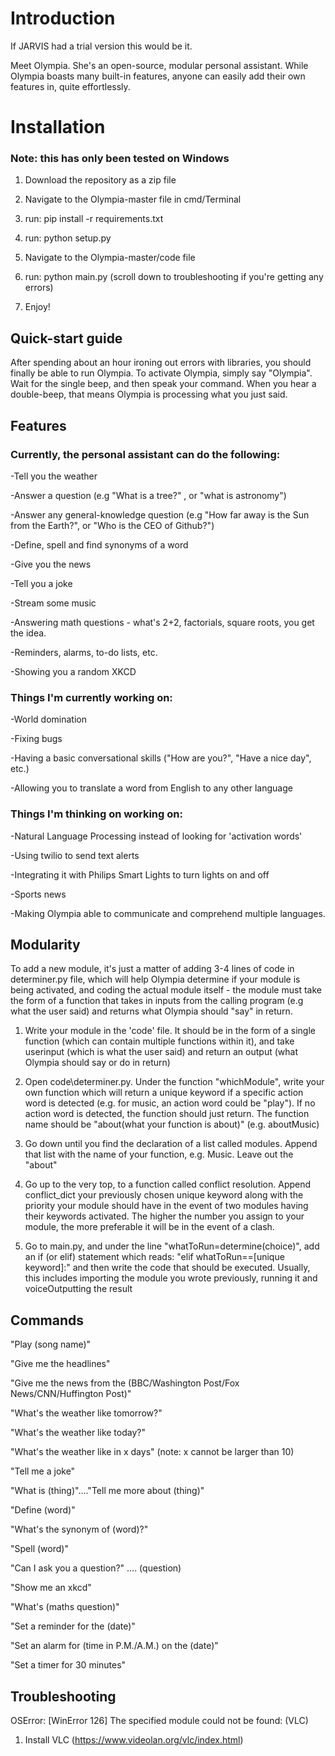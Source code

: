 # Introduction

If JARVIS had a trial version this would be it. 

Meet Olympia. She's an open-source, modular personal assistant. While Olympia boasts many built-in features, anyone can easily add their own features in, quite effortlessly.


# Installation

### Note: this has only been tested on Windows

1. Download the repository as a zip file

2. Navigate to the Olympia-master file in cmd/Terminal

3. run: pip install -r requirements.txt

4. run: python setup.py

5. Navigate to the Olympia-master/code file

6. run: python main.py (scroll down to troubleshooting if you're getting any errors)

7. Enjoy!


## Quick-start guide

After spending about an hour ironing out errors with libraries, you should finally be able to run Olympia. To activate Olympia, simply say "Olympia". Wait for the single beep, and then speak your command. When you hear a double-beep, that means Olympia is processing what you just said.


## Features

### Currently, the personal assistant can do the following:

-Tell you the weather  

-Answer a question (e.g "What is a tree?" , or "what is astronomy")

-Answer any general-knowledge question (e.g "How far away is the Sun from the Earth?", or "Who is the CEO of Github?")

-Define, spell and find synonyms of a word

-Give you the news

-Tell you a joke

-Stream some music

-Answering math questions - what's 2+2, factorials, square roots, you get the idea.

-Reminders, alarms, to-do lists, etc.

-Showing you a random XKCD

### Things I'm currently working on:

-World domination

-Fixing bugs

-Having a basic conversational skills ("How are you?", "Have a nice day", etc.)

-Allowing you to translate a word from English to any other language


### Things I'm thinking on working on:

-Natural Language Processing instead of looking for 'activation words'

-Using twilio to send text alerts

-Integrating it with Philips Smart Lights to turn lights on and off

-Sports news

-Making Olympia able to communicate and comprehend multiple languages.


## Modularity

To add a new module, it's just a matter of adding 3-4 lines of code in determiner.py file, which will help Olympia determine if your module is being activated, and coding the actual module itself - the module must take the form of a function that takes in inputs from the calling program (e.g what the user said) and returns what Olympia should "say" in return.

1. Write your module in the 'code' file. It should be in the form of a single function (which can contain multiple functions within it), and take userinput (which is what the user said) and return an output (what Olympia should say or do in return)

2. Open code\determiner.py. Under the function "whichModule", write your own function which will return a unique keyword if a specific action word is detected (e.g. for music, an action word could be "play"). If no action word is detected, the function should just return. The function name should be "about(what your function is about)" (e.g. aboutMusic)

3. Go down until you find the declaration of a list called modules. Append that list with the name of your function, e.g. Music. Leave out the "about"

4. Go up to the very top, to a function called conflict resolution. Append conflict_dict your previously chosen unique keyword along with the priority your module should have in the event of two modules having their keywords activated. The higher the number you assign to your module, the more preferable it will be in the event of a clash.

5. Go to main.py, and under the line "whatToRun=determine(choice)", add an if (or elif) statement which reads: "elif whatToRun==[unique keyword]:" and then write the code that should be executed. Usually, this includes importing the module you wrote previously, running it and voiceOutputting the result


## Commands

"Play (song name)"

"Give me the headlines"

"Give me the news from the (BBC/Washington Post/Fox News/CNN/Huffington Post)"

"What's the weather like tomorrow?"

"What's the weather like today?"

"What's the weather like in x days" (note: x cannot be larger than 10)

"Tell me a joke"

"What is (thing)"...."Tell me more about (thing)"

"Define (word)"

"What's the synonym of (word)?"

"Spell (word)"

"Can I ask you a question?" .... (question)

"Show me an xkcd"

"What's (maths question)"

"Set a reminder for the (date)"

"Set an alarm for (time in P.M./A.M.) on the (date)"

"Set a timer for 30 minutes"


## Troubleshooting

OSError: [WinError 126] The specified module could not be found: (VLC)

1. Install VLC (https://www.videolan.org/vlc/index.html)
